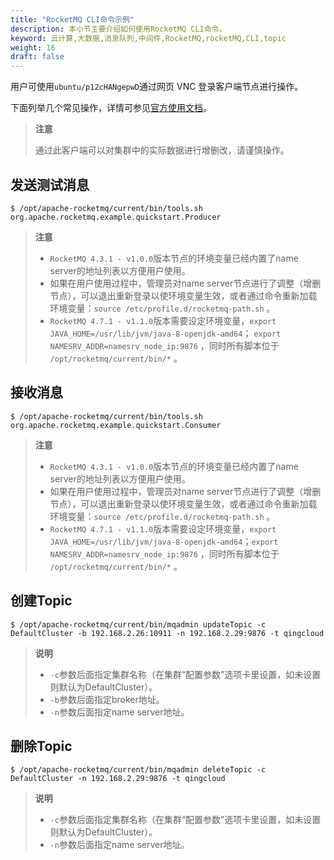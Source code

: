 ```yaml
---
title: "RocketMQ CLI命令示例"
description: 本小节主要介绍如何使用RocketMQ CLI命令。
keyword: 云计算,大数据,消息队列,中间件,RocketMQ,rocketMQ,CLI,topic
weight: 16
draft: false
---
```


用户可使用`ubuntu/p12cHANgepwD`通过网页 VNC 登录客户端节点进行操作。

下面列举几个常见操作，详情可参见[官方使用文档](http://rocketmq.apache.org/docs/cli-admin-tool/)。

> **注意**
> 
> 通过此客户端可以对集群中的实际数据进行增删改，请谨慎操作。

## 发送测试消息

```
$ /opt/apache-rocketmq/current/bin/tools.sh org.apache.rocketmq.example.quickstart.Producer
```

> **注意**
>
> - `RocketMQ 4.3.1 - v1.0.0`版本节点的环境变量已经内置了name server的地址列表以方便用户使用。
> - 如果在用户使用过程中，管理员对name server节点进行了调整（增删节点），可以退出重新登录以使环境变量生效，或者通过命令重新加载环境变量：`source /etc/profile.d/rocketmq-path.sh` 。
> - `RocketMQ 4.7.1 - v1.1.0`版本需要设定环境变量，`export JAVA_HOME=/usr/lib/jvm/java-8-openjdk-amd64`； `export NAMESRV_ADDR=namesrv_node_ip:9876` ，同时所有脚本位于 `/opt/rocketmq/current/bin/*` 。

## 接收消息

```
$ /opt/apache-rocketmq/current/bin/tools.sh org.apache.rocketmq.example.quickstart.Consumer
```

> **注意**
>
> - `RocketMQ 4.3.1 - v1.0.0`版本节点的环境变量已经内置了name server的地址列表以方便用户使用。
> - 如果在用户使用过程中，管理员对name server节点进行了调整（增删节点），可以退出重新登录以使环境变量生效，或者通过命令重新加载环境变量：`source /etc/profile.d/rocketmq-path.sh` 。
> - `RocketMQ 4.7.1 - v1.1.0`版本需要设定环境变量，`export JAVA_HOME=/usr/lib/jvm/java-8-openjdk-amd64`；`export NAMESRV_ADDR=namesrv_node_ip:9876` ，同时所有脚本位于 `/opt/rocketmq/current/bin/*` 。

## 创建Topic

```
$ /opt/apache-rocketmq/current/bin/mqadmin updateTopic -c DefaultCluster -b 192.168.2.26:10911 -n 192.168.2.29:9876 -t qingcloud
```

> **说明**
>
> - `-c`参数后面指定集群名称（在集群“配置参数”选项卡里设置，如未设置则默认为DefaultCluster）。
> - `-b`参数后面指定broker地址。
> - `-n`参数后面指定name server地址。

## 删除Topic

```
$ /opt/apache-rocketmq/current/bin/mqadmin deleteTopic -c DefaultCluster -n 192.168.2.29:9876 -t qingcloud
```

> **说明**
>
> - `-c`参数后面指定集群名称（在集群“配置参数”选项卡里设置，如未设置则默认为DefaultCluster）。
> - `-n`参数后面指定name server地址。